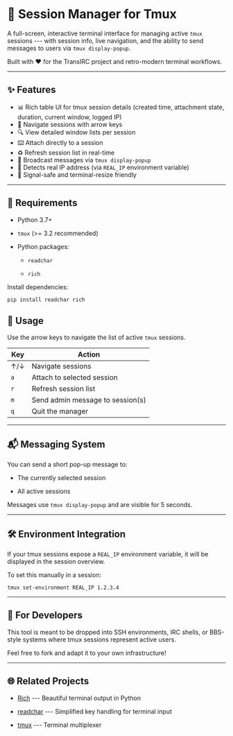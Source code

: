# 🧠 Session Manager for Tmux

A full-screen, interactive terminal interface for managing active `tmux` sessions --- with session info, live navigation, and the ability to send messages to users via `tmux display-popup`.

Built with ❤️ for the TransIRC project and retro-modern terminal workflows.

---

## ✨ Features

- 📊 Rich table UI for tmux session details (created time, attachment state, duration, current window, logged IP)
- 🧭 Navigate sessions with arrow keys
- 🔍 View detailed window lists per session
- ⌨️ Attach directly to a session
- ♻️ Refresh session list in real-time
- 📢 Broadcast messages via `tmux display-popup`
- 🧾 Detects real IP address (via `REAL_IP` environment variable)
- 🚦 Signal-safe and terminal-resize friendly

---

🚀 Requirements
---------------

-   Python 3.7+

-   `tmux` (>= 3.2 recommended)

-   Python packages:

    -   `readchar`

    -   `rich`

Install dependencies:

```
pip install readchar rich

```

🧰 Usage
--------

Use the arrow keys to navigate the list of active `tmux` sessions.

| Key | Action |
| --- | --- |
| ↑/↓ | Navigate sessions |
| `a` | Attach to selected session |
| `r` | Refresh session list |
| `m` | Send admin message to session(s) |
| `q` | Quit the manager |

* * * * *

📬 Messaging System
-------------------

You can send a short pop-up message to:

-   The currently selected session

-   All active sessions

Messages use `tmux display-popup` and are visible for 5 seconds.

* * * * *

🛠️ Environment Integration
---------------------------

If your tmux sessions expose a `REAL_IP` environment variable, it will be displayed in the session overview.

To set this manually in a session:

```
tmux set-environment REAL_IP 1.2.3.4

```

* * * * *

🤖 For Developers
-----------------

This tool is meant to be dropped into SSH environments, IRC shells, or BBS-style systems where tmux sessions represent active users.

Feel free to fork and adapt it to your own infrastructure!

* * * * *


🌐 Related Projects
-------------------

-   [Rich](https://github.com/Textualize/rich) --- Beautiful terminal output in Python

-   [readchar](https://github.com/magmax/python-readchar) --- Simplified key handling for terminal input

-   [tmux](https://github.com/tmux/tmux) --- Terminal multiplexer


